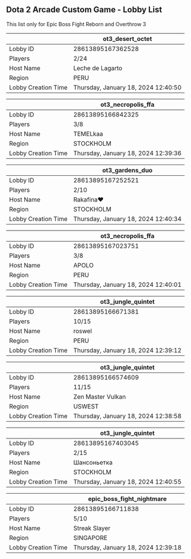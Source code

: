 ## Dota 2 Arcade Custom Game - Lobby List

This list only for Epic Boss Fight Reborn and Overthrow 3

|  | ot3_desert_octet |
| ------ | ------ |
| Lobby ID | 28613895167362528 |
| Players | 2/24 |
| Host Name | Leche de Lagarto |
| Region | PERU |
| Lobby Creation Time | Thursday, January 18, 2024 12:40:50 |


|  | ot3_necropolis_ffa |
| ------ | ------ |
| Lobby ID | 28613895166842325 |
| Players | 3/8 |
| Host Name | TEMELkaa |
| Region | STOCKHOLM |
| Lobby Creation Time | Thursday, January 18, 2024 12:39:36 |


|  | ot3_gardens_duo |
| ------ | ------ |
| Lobby ID | 28613895167252521 |
| Players | 2/10 |
| Host Name | Rakafina♥ |
| Region | STOCKHOLM |
| Lobby Creation Time | Thursday, January 18, 2024 12:40:34 |


|  | ot3_necropolis_ffa |
| ------ | ------ |
| Lobby ID | 28613895167023751 |
| Players | 3/8 |
| Host Name | APOLO |
| Region | PERU |
| Lobby Creation Time | Thursday, January 18, 2024 12:40:01 |


|  | ot3_jungle_quintet |
| ------ | ------ |
| Lobby ID | 28613895166671381 |
| Players | 10/15 |
| Host Name | roswel |
| Region | PERU |
| Lobby Creation Time | Thursday, January 18, 2024 12:39:12 |


|  | ot3_jungle_quintet |
| ------ | ------ |
| Lobby ID | 28613895166574609 |
| Players | 11/15 |
| Host Name | Zen Master Vulkan |
| Region | USWEST |
| Lobby Creation Time | Thursday, January 18, 2024 12:38:58 |


|  | ot3_jungle_quintet |
| ------ | ------ |
| Lobby ID | 28613895167403045 |
| Players | 2/15 |
| Host Name | Шансоньетка |
| Region | STOCKHOLM |
| Lobby Creation Time | Thursday, January 18, 2024 12:40:55 |


|  | epic_boss_fight_nightmare |
| ------ | ------ |
| Lobby ID | 28613895166711838 |
| Players | 5/10 |
| Host Name | Streak Slayer |
| Region | SINGAPORE |
| Lobby Creation Time | Thursday, January 18, 2024 12:39:18 |


